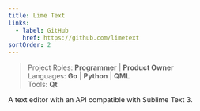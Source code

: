 ```yaml
---
title: Lime Text
links:
  - label: GitHub
    href: https://github.com/limetext
sortOrder: 2
---
```


> Project Roles: **Programmer** | **Product Owner**\
> Languages: **Go** | **Python** | **QML**\
> Tools: **Qt**

A text editor with an API compatible with Sublime Text 3.
